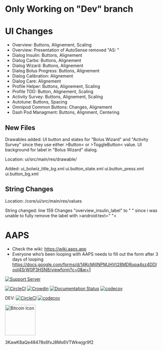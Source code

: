 # Only Working on "Dev" branch

# UI Changes
* Overview: Buttons, Alignement, Scaling
* Overview: Presentation of AutoSense removed "AS: "
* Dialog Insulin: Buttons, Alignement
* Dialog Carbs: Buttons, Alignement
* Dialog Wizard: Buttons, Alignement
* Dialog Bolus Progress: Buttons, Alignement
* Dialog Calibration: Alignement
* Dialog Care: Alignement
* Profile Helper: Buttons, Alignement, Scaling
* Profile TDD: Button, Alignement, Scaling
* Activity Survey: Buttons, Alignement, Scaling
* Autotune: Buttons, Spacing
* Omnipod Common Buttons: Changes, Alignement
* Dash Pod Managment: Buttons, Alignment, Centering

## New Files
Drawables added:
UI button and states for "Bolus Wizard" and "Activity Survey" since they use either >Button< or >ToggleButton< value.
UI background for label in "Bolus Wizard" dialog.

Location:
ui/src/main/res/drawable/

Added:
ui_bolwiz_title_bg.xml
ui.button_state.xml
ui.button_press.xml
ui.button_bg.xml

## String Changes
Location:
/core/ui/src/main/res/values

String changed: line 159
Changes "overview_insulin_label" to " " since i was unable to fully remove the label with >android:text=" "<













# AAPS
* Check the wiki: https://wiki.aaps.app
*  Everyone who’s been looping with AAPS needs to fill out the form after 3 days of looping  https://docs.google.com/forms/d/14KcMjlINPMJHVt28MDRupa4sz4DDIooI4SrW0P3HSN8/viewform?c=0&w=1

[![Support Server](https://img.shields.io/discord/629952586895851530.svg?label=Discord&logo=Discord&colorB=7289da&style=for-the-badge)](https://discord.gg/4fQUWHZ4Mw)

[![CircleCI](https://circleci.com/gh/nightscout/AndroidAPS/tree/master.svg?style=svg)](https://circleci.com/gh/nightscout/AndroidAPS/tree/master)
[![Crowdin](https://d322cqt584bo4o.cloudfront.net/androidaps/localized.svg)](https://translations.aaps.app/project/androidaps)
[![Documentation Status](https://readthedocs.org/projects/androidaps/badge/?version=latest)](https://wiki.aaps.app/en/latest/?badge=latest)
[![codecov](https://codecov.io/gh/nightscout/AndroidAPS/branch/master/graph/badge.svg?token=EmklfIV6bH)](https://codecov.io/gh/nightscout/AndroidAPS)

DEV: 
[![CircleCI](https://circleci.com/gh/nightscout/AndroidAPS/tree/dev.svg?style=svg)](https://circleci.com/gh/nightscout/AndroidAPS/tree/dev)
[![codecov](https://codecov.io/gh/nightscout/AndroidAPS/branch/dev/graph/badge.svg?token=EmklfIV6bH)](https://codecov.io/gh/nightscout/AndroidAPS/tree/dev)

<img src="https://cdn.iconscout.com/icon/free/png-256/bitcoin-384-920569.png" srcset="https://cdn.iconscout.com/icon/free/png-512/bitcoin-384-920569.png 2x" alt="Bitcoin Icon" width="100">

3KawK8aQe48478s6fxJ8Ms6VTWkwjgr9f2


